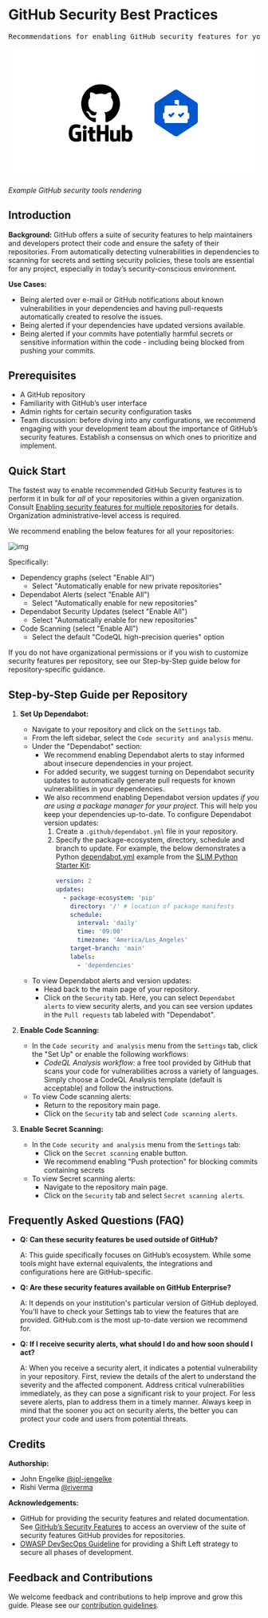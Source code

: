 # GitHub Security Best Practices

<pre align="center">Recommendations for enabling GitHub security features for your repositories.</pre>

![gh-security-screenshot-example](/img/gh-security-screen.png)

*Example GitHub security tools rendering*

## Introduction

**Background:** GitHub offers a suite of security features to help maintainers and developers protect their code and ensure the safety of their repositories. From automatically detecting vulnerabilities in dependencies to scanning for secrets and setting security policies, these tools are essential for any project, especially in today’s security-conscious environment.

**Use Cases:**
- Being alerted over e-mail or GitHub notifications about known vulnerabilities in your dependencies and having pull-requests automatically created to resolve the issues. 
- Being alerted if your dependencies have updated versions available.
- Being alerted if your commits have potentially harmful secrets or sensitive information within the code - including being blocked from pushing your commits. 

## Prerequisites

- A GitHub repository
- Familiarity with GitHub’s user interface
- Admin rights for certain security configuration tasks
- Team discussion: before diving into any configurations, we recommend engaging with your development team about the importance of GitHub’s security features. Establish a consensus on which ones to prioritize and implement.

## Quick Start

The fastest way to enable recommended GitHub Security features is to perform it in bulk for _all_ of your repositories within a given organization. Consult [Enabling security features for multiple repositories](https://docs.github.com/en/enterprise-cloud@latest/code-security/security-overview/enabling-security-features-for-multiple-repositories) for details. Organization administrative-level access is required. 

We recommend enabling the below features for all your repositories:

![img](https://github.com/NASA-AMMOS/slim/assets/3129134/be02ee5f-74cb-4869-bdf2-020c184516ec)

Specifically:
- Dependency graphs (select "Enable All")
  - Select "Automatically enable for new private repositories"
- Dependabot Alerts (select "Enable All")
  - Select "Automatically enable for new repositories"
- Dependabot Security Updates (select "Enable All")
  - Select "Automatically enable for new repositories"
- Code Scanning (select "Enable All")
  - Select the default "CodeQL high-precision queries" option

If you do not have organizational permissions or if you wish to customize security features per repository, see our Step-by-Step guide below for repository-specific guidance. 
 
## Step-by-Step Guide per Repository

1. **Set Up Dependabot:**
   - Navigate to your repository and click on the `Settings` tab.
   - From the left sidebar, select the `Code security and analysis` menu.
   - Under the "Dependabot" section:
     - We recommend enabling Dependabot alerts to stay informed about insecure dependencies in your project.
     - For added security, we suggest turning on Dependabot security updates to automatically generate pull requests for known vulnerabilities in your dependencies.
     - We also recommend enabling Dependabot version updates _if you are using a package manager for your project_. This will help you keep your dependencies up-to-date. To configure Dependabot version updates:
       1. Create a `.github/dependabot.yml` file in your repository.
       2. Specify the package-ecosystem, directory, schedule and branch to update. For example, the below demonstrates a Python [dependabot.yml](https://github.com/NASA-AMMOS/slim-starterkit-python/blob/main/.github/dependabot.yml) example from the [SLIM Python Starter Kit](https://nasa-ammos.github.io/slim/docs/guides/software-lifecycle/application-starter-kits/python-starter-kit/):
          ```yml
          version: 2
          updates:
            - package-ecosystem: 'pip'
              directory: '/' # location of package manifests
              schedule:
                interval: 'daily'
                time: '09:00'
                timezone: 'America/Los_Angeles'
              target-branch: 'main'
              labels:
                - 'dependencies'
          ```
   - To view Dependabot alerts and version updates:
     - Head back to the main page of your repository.
     - Click on the `Security` tab. Here, you can select `Dependabot alerts` to view security alerts, and you can see version updates in the `Pull requests` tab labeled with "Dependabot".


2. **Enable Code Scanning:**
   - In the `Code security and analysis` menu from the `Settings` tab, click the "Set Up" or enable the following workflows:
     - _CodeQL Analysis workflow:_ a free tool provided by GitHub that scans your code for vulnerabilities across a variety of languages. Simply choose a CodeQL Analysis template (default is acceptable) and follow the instructions.
   - To view Code scanning alerts:
     - Return to the repository main page.
     - Click on the `Security` tab and select `Code scanning alerts`.

3. **Enable Secret Scanning:**
   - In the `Code security and analysis` menu from the `Settings` tab:
     - Click on the `Secret scanning` enable button.
     - We recommend enabling "Push protection" for blocking commits containing secrets
   - To view Secret scanning alerts:
     - Navigate to the repository main page.
     - Click on the `Security` tab and select `Secret scanning alerts`.

## Frequently Asked Questions (FAQ)

- **Q: Can these security features be used outside of GitHub?**

  A: This guide specifically focuses on GitHub’s ecosystem. While some tools might have external equivalents, the integrations and configurations here are GitHub-specific.

- **Q: Are these security features available on GitHub Enterprise?**

  A: It depends on your institution's particular version of GitHub deployed. You'll have to check your Settings tab to view the features that are provided. GitHub.com is the most up-to-date version we recommend for. 

- **Q: If I receive security alerts, what should I do and how soon should I act?**

  A: When you receive a security alert, it indicates a potential vulnerability in your repository. First, review the details of the alert to understand the severity and the affected component. Address critical vulnerabilities immediately, as they can pose a significant risk to your project. For less severe alerts, plan to address them in a timely manner. Always keep in mind that the sooner you act on security alerts, the better you can protect your code and users from potential threats.
  
## Credits

**Authorship:**
- John Engelke [@jpl-jengelke](http://github.com/jpl-jengelke/)
- Rishi Verma [@riverma](http://github.com/riverma/)

**Acknowledgements:**
- GitHub for providing the security features and related documentation. See [GitHub’s Security Features](https://docs.github.com/en/code-security) to access an overview of the suite of security features GitHub provides for repositories.
- [OWASP DevSecOps Guideline](https://owasp.org/www-project-devsecops-guideline/latest/) for providing a Shift Left strategy to secure all phases of development.
  
## Feedback and Contributions

We welcome feedback and contributions to help improve and grow this guide. Please see our [contribution guidelines](https://nasa-ammos.github.io/slim/docs/contribute/contributing/).
